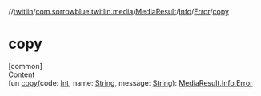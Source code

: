 //[twitlin](../../../../index.md)/[com.sorrowblue.twitlin.media](../../../index.md)/[MediaResult](../../index.md)/[Info](../index.md)/[Error](index.md)/[copy](copy.md)



# copy  
[common]  
Content  
fun [copy](copy.md)(code: [Int](https://kotlinlang.org/api/latest/jvm/stdlib/kotlin/-int/index.html), name: [String](https://kotlinlang.org/api/latest/jvm/stdlib/kotlin/-string/index.html), message: [String](https://kotlinlang.org/api/latest/jvm/stdlib/kotlin/-string/index.html)): [MediaResult.Info.Error](index.md)  



